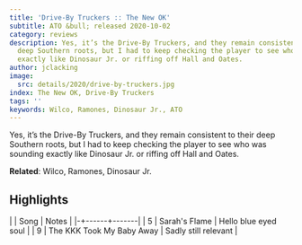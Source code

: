 ```yaml
---
title: 'Drive-By Truckers :: The New OK'
subtitle: ATO &bull; released 2020-10-02
category: reviews
description: Yes, it’s the Drive-By Truckers, and they remain consistent to their
  deep Southern roots, but I had to keep checking the player to see who was sounding
  exactly like Dinosaur Jr. or riffing off Hall and Oates.
author: jclacking
image:
  src: details/2020/drive-by-truckers.jpg
index: The New OK, Drive-By Truckers
tags: ''
keywords: Wilco, Ramones, Dinosaur Jr., ATO
---
```

Yes, it’s the Drive-By Truckers, and they remain consistent to their deep Southern roots, but I had to keep checking the player to see who was sounding exactly like Dinosaur Jr. or riffing off Hall and Oates.<!--more-->

**Related**: Wilco, Ramones, Dinosaur Jr.

## Highlights

| | Song | Notes |
|-+------+-------|
| 5 | Sarah's Flame | Hello blue eyed soul |
| 9 | The KKK Took My Baby Away | Sadly still relevant |

